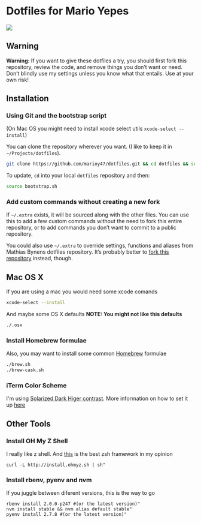 # Dotfiles for Mario Yepes

![](http://i.imgur.com/DAnmvYC.png)


## Warning

**Warning:** If you want to give these dotfiles a try, you should first fork this repository, review the code, and remove things you don’t want or need. Don’t blindly use my settings unless you know what that entails. Use at your own risk!

## Installation

### Using Git and the bootstrap script
(On Mac OS you might need to install xcode select utils `xcode-select --install`)

You can clone the repository wherever you want. (I like to keep it in `~/Projects/dotfiles`).

```bash
git clone https://github.com/marioy47/dotfiles.git && cd dotfiles && source bootstrap.sh
```

To update, `cd` into your local `dotfiles` repository and then:
```bash
source bootstrap.sh
```

### Add custom commands without creating a new fork

If `~/.extra` exists, it will be sourced along with the other files. You can use this to add a few custom commands without the need to fork this entire repository, or to add commands you don’t want to commit to a public repository.

You could also use `~/.extra` to override settings, functions and aliases from Mathias Bynens dotfiles repository. It’s probably better to [fork this repository](https://github.com/mathiasbynens/dotfiles/fork) instead, though.

## Mac OS X
If you are using a mac you would need some xcode comands

```bash
xcode-select --install
```

And maybe some OS X defaults **NOTE: You might not like this defaults**

```bash
./.osx
```

### Install Homebrew formulae
Also, you may want to install some common [Homebrew](http://brew.sh/) formulae

```bash
./brew.sh
./brew-cask.sh
```

### iTerm Color Scheme
I'm using [Solarized Dark Higer contrast](https://raw.githubusercontent.com/mbadolato/iTerm2-Color-Schemes/master/schemes/Solarized%20Dark%20Higher%20Contrast.itermcolors). More information on how to set it up [here](http://iterm2colorschemes.com/)

## Other Tools

### Install OH My Z Shell
I really like z shell. And [this](http://ohmyz.sh/) is the best zsh framework in my opinion

```
curl -L http://install.ohmyz.sh | sh"
```

### Install rbenv, pyenv and nvm
If you juggle between diferent versions, this is the way to go

```
rbenv install 2.0.0-p247 #(or the latest version)"
nvm install stable && nvm alias default stable"
pyenv install 2.7.8 #(or the latest version)"
```

